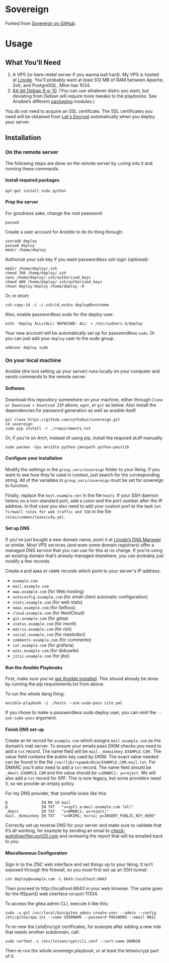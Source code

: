 # Sovereign

Forked from [Sovereign on GitHub](https://github.com/sovereign/sovereign).

# Usage

## What You’ll Need

1.  A VPS (or bare-metal server if you wanna ball hard). My VPS is hosted at [Linode](http://www.linode.com/?r=45405878277aa04ee1f1d21394285da6b43f963b). You’ll probably want at least 512 MB of RAM between Apache, Solr, and PostgreSQL. Mine has 1024.
2.  [64-bit Debian 9 or 10](http://www.debian.org/). (You can use whatever distro you want, but deviating from Debian will require more tweaks to the playbooks. See Ansible’s different [packaging](http://docs.ansible.com/ansible/list_of_packaging_modules.html) modules.)

You do not need to acquire an SSL certificate.  The SSL certificates you need will be obtained from [Let's Encrypt](https://letsencrypt.org/) automatically when you deploy your server.

## Installation

### On the remote server

The following steps are done on the remote server by `ssh`ing into it and running these commands.

#### Install required packages

    apt-get install sudo python

#### Prep the server

For goodness sake, change the root password:

    passwd

Create a user account for Ansible to do its thing through:

    useradd deploy
    passwd deploy
    mkdir /home/deploy

Authorize your ssh key if you want passwordless ssh login (optional):

    mkdir /home/deploy/.ssh
    chmod 700 /home/deploy/.ssh
    nano /home/deploy/.ssh/authorized_keys
    chmod 400 /home/deploy/.ssh/authorized_keys
    chown deploy:deploy /home/deploy -R

Or, in short:

    ssh-copy-id -i ~/.ssh/id_ecdsa deploy@hostname

Also, enable passwordless sudo for the deploy user:

    echo 'deploy ALL=(ALL) NOPASSWD: ALL' > /etc/sudoers.d/deploy

Your new account will be automatically set up for passwordless `sudo`.
Or you can just add your `deploy` user to the sudo group.

    adduser deploy sudo

### On your local machine

Ansible (the tool setting up your server) runs locally on your computer and sends commands to the remote server.

#### Software

Download this repository somewhere on your machine, either through `Clone or Download > Download ZIP` above, `wget`, or `git` as below.
Also install the dependencies for password generation as well as ansible itself.
    
    git clone https://github.com/xythobuz/sovereign.git
    cd sovereign
    sudo pip install -r ./requirements.txt

Or, if you're on Arch, instead of using pip, install the required stuff manually:

    sudo pacman -Syu ansible python-jmespath python-passlib

#### Configure your installation

Modify the settings in the `group_vars/sovereign` folder to your liking.
If you want to see how they’re used in context, just search for the corresponding string.
All of the variables in `group_vars/sovereign` must be set for sovereign to function.

Finally, replace the `host.example.net` in the file `hosts`.
If your SSH daemon listens on a non-standard port, add a colon and the port number after the IP address.
In that case you also need to add your custom port to the task `Set firewall rules for web traffic and SSH` in the file `roles/common/tasks/ufw.yml`.

#### Set up DNS

If you’ve just bought a new domain name, point it at [Linode’s DNS Manager](https://library.linode.com/dns-manager) or similar.
Most VPS services (and even some domain registrars) offer a managed DNS service that you can use for this at no charge.
If you’re using an existing domain that’s already managed elsewhere, you can probably just modify a few records.

Create `A` and `AAAA` or `CNAME` records which point to your server's IP address:

* `example.com`
* `mail.example.com`
* `www.example.com` (for Web hosting)
* `autoconfig.example.com` (for email client automatic configuration)
* `stats.example.com` (for web stats)
* `news.example.com` (for Selfoss)
* `cloud.example.com` (for NextCloud)
* `git.example.com` (for gitea)
* `status.example.com` (for monit)
* `matrix.example.com` (for riot)
* `social.example.com` (for mastodon)
* `comments.example.com` (for commento)
* `iot.example.com` (for grafana)
* `wiki.example.com` (for dokuwiki)
* `jitsi.example.com` (for jitsi)

#### Run the Ansible Playbooks

First, make sure you’ve [got Ansible installed](http://docs.ansible.com/intro_installation.html#getting-ansible).
This should already be done by running the pip requirements.txt from above.

To run the whole dang thing:

    ansible-playbook -i ./hosts --ask-sudo-pass site.yml
    
If you chose to make a passwordless sudo deploy user, you can omit the `--ask-sudo-pass` argument.

#### Finish DNS set-up

Create an `MX` record for `example.com` which assigns `mail.example.com` as the domain’s mail server.
To ensure your emails pass DKIM checks you need to add a `txt` record.
The name field will be `mail._domainkey.EXAMPLE.COM.`
The value field contains the public key used by DKIM.
The exact value needed can be found in the file `/var/lib/rspamd/dkim/EXAMPLE.COM.mail.txt`.
For DMARC you'll also need to add a `txt` record.
The name field should be `_dmarc.EXAMPLE.COM` and the value should be `v=DMARC1; p=reject`.
We will also add a `txt` record for SPF. This is now legacy, but some providers need it, so we provide an empty policy.

For my DNS provider, that zonefile looks like this:

    @               IN MX 10 mail
    @               IN TXT   "v=spf1 a:mail.example.com ?all"
    _dmarc          IN TXT   "v=DMARC1; p=reject;"
    mail._domainkey IN TXT   "v=DKIM1; k=rsa; p=INSERT_PUBLIC_KEY_HERE"

Correctly set up reverse DNS for your server and make sure to validate that it’s all working,
for example by sending an email to <a href="mailto:check-auth@verifier.port25.com">check-auth@verifier.port25.com</a>
and reviewing the report that will be emailed back to you.

#### Miscellaneous Configuration

Sign in to the ZNC web interface and set things up to your liking.
It isn’t exposed through the firewall, so you must first set up an SSH tunnel:

    ssh deploy@example.com -L 6643:localhost:6643

Then proceed to http://localhost:6643 in your web browser.
The same goes for the RSpamD web interface on port 11334.

To access the gitea admin CLI, execute it like this:

    sudo -u git /usr/local/bin/gitea admin create-user --admin --config /etc/gitea/app.ini --name USERNAME --password PASSWORD --email MAIL

To re-new the LetsEncrypt certificates, for example after adding a new role that needs another subdomain, call:

    sudo certbot -c /etc/letsencrypt/cli.conf --cert-name DOMAIN

Then re-run the whole sovereign playbook, or at least the letsencrypt part of it.
